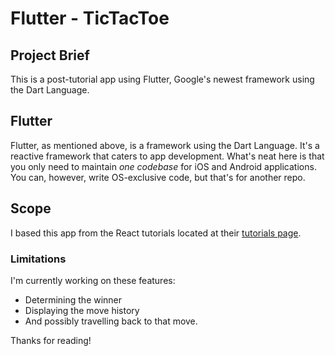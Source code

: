 # Flutter - TicTacToe

## Project Brief
This is a post-tutorial app using Flutter, Google's newest framework using the Dart Language.

## Flutter
Flutter, as mentioned above, is a framework using the Dart Language. It's a reactive framework that caters to app development. What's neat here is that you only need to maintain *one codebase* for iOS and Android applications. You can, however, write OS-exclusive code, but that's for another repo.

## Scope
I based this app from the React tutorials located at their [tutorials page](https://reactjs.org/tutorial/tutorial.html).

### Limitations
I'm currently working on these features:

* Determining the winner
* Displaying the move history
* And possibly travelling back to that move.

Thanks for reading!